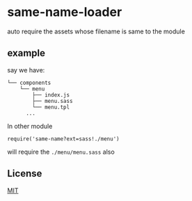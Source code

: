 # same-name-loader
auto require the assets whose filename is same to the module

## example
say we have:
```
└── components
    └── menu
        ├── index.js
        ├── menu.sass
        └── menu.tpl
      ...
```

In other module
```
require('same-name?ext=sass!./menu')
```
will require the `./menu/menu.sass` also


## License
[MIT](https://opensource.org/licenses/MIT)
